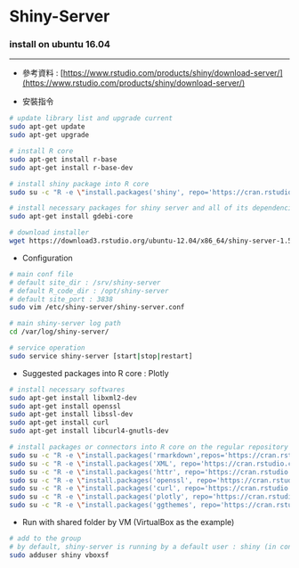 # Shiny-Server

<script type="text/javascript" src="../js/general.js"></script>

### install on ubuntu 16.04
---

* 參考資料 : [https://www.rstudio.com/products/shiny/download-server/](https://www.rstudio.com/products/shiny/download-server/)

* 安裝指令

```bash
# update library list and upgrade current 
sudo apt-get update
sudo apt-get upgrade

# install R core
sudo apt-get install r-base
sudo apt-get install r-base-dev

# install shiny package into R core
sudo su -c "R -e \"install.packages('shiny', repo='https://cran.rstudio.com')\""

# install necessary packages for shiny server and all of its dependencies
sudo apt-get install gdebi-core

# download installer
wget https://download3.rstudio.org/ubuntu-12.04/x86_64/shiny-server-1.5.1.834-amd64.deb
```

* Configuration

```bash
# main conf file
# default site_dir : /srv/shiny-server
# default R_code_dir : /opt/shiny-server
# default site_port : 3838
sudo vim /etc/shiny-server/shiny-server.conf 

# main shiny-server log path
cd /var/log/shiny-server/

# service operation
sudo service shiny-server [start|stop|restart]
```

* Suggested packages into R core : Plotly

```bash
# install necessary softwares
sudo apt-get install libxml2-dev
sudo apt-get install openssl
sudo apt-get install libssl-dev
sudo apt-get install curl
sudo apt-get install libcurl4-gnutls-dev

# install packages or connectors into R core on the regular repository
sudo su -c "R -e \"install.packages('rmarkdown',repos='https://cran.rstudio.com')\""
sudo su -c "R -e \"install.packages('XML', repo='https://cran.rstudio.com')\""
sudo su -c "R -e \"install.packages('httr', repo='https://cran.rstudio.com')\""
sudo su -c "R -e \"install.packages('openssl', repo='https://cran.rstudio.com')\""
sudo su -c "R -e \"install.packages('curl', repo='https://cran.rstudio.com')\""
sudo su -c "R -e \"install.packages('plotly', repo='https://cran.rstudio.com')\""
sudo su -c "R -e \"install.packages('ggthemes', repo='https://cran.rstudio.com')\""
```

* Run with shared folder by VM (VirtualBox as the example)

```bash
# add to the group
# by default, shiny-server is running by a default user : shiny (in conf file)
sudo adduser shiny vboxsf
```









